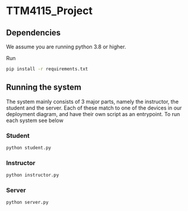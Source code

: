 # TTM4115_Project

## Dependencies

We assume you are running python 3.8 or higher.

Run

```bash
pip install -r requirements.txt
```

## Running the system

The system mainly consists of 3 major parts, namely the instructor, the student and the server. Each of these match to one of the devices in our
deployment diagram, and have their own script as an entrypoint. To run each system see below

### Student

```bash
python student.py
```

### Instructor

```bash
python instructor.py
```

### Server

```bash
python server.py
```
